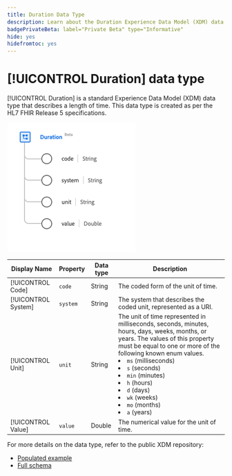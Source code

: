 ```yaml
---
title: Duration Data Type
description: Learn about the Duration Experience Data Model (XDM) data type.
badgePrivateBeta: label="Private Beta" type="Informative"
hide: yes
hidefromtoc: yes
---
```

# [!UICONTROL Duration] data type

[!UICONTROL Duration] is a standard Experience Data Model (XDM) data type that describes a length of time. This data type is created as per the HL7 FHIR Release 5 specifications.

![Duration data type structure](../../images/data-types/healthcare/duration.png)

| Display Name | Property | Data type | Description |
| --- | --- | --- | --- |
| [!UICONTROL Code] | `code` | String | The coded form of the unit of time. |
| [!UICONTROL System] |`system` | String | The system that describes the coded unit, represented as a URI. |
| [!UICONTROL Unit] | `unit` | String | The unit of time represented in milliseconds, seconds, minutes, hours, days, weeks, months, or years. The values of this property must be equal to one or more of the following known enum values. <li> `ms` (milliseconds) </li> <li> `s` (seconds) </li> <li> `min` (minutes) </li> <li> `h` (hours) </li>  <li> `d` (days) </li> <li> `wk` (weeks) </li> <li> `mo` (months) </li> <li> `a` (years) </li> |
| [!UICONTROL Value] |`value` | Double | The numerical value for the unit of time. |

For more details on the data type, refer to the public XDM repository:

* [Populated example](https://github.com/adobe/xdm/blob/master/extensions/industry/healthcare/fhir/datatypes/duration.example.1.json)
* [Full schema](https://github.com/adobe/xdm/blob/master/extensions/industry/healthcare/fhir/datatypes/duration.schema.json)

